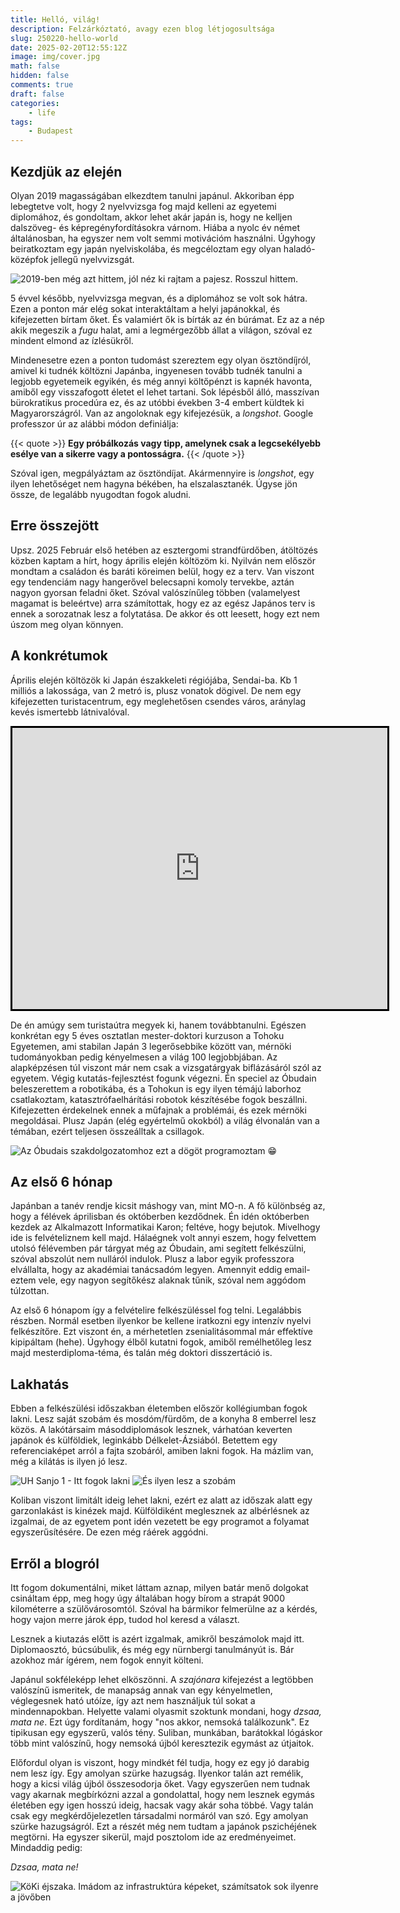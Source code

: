 ```yaml
---
title: Helló, világ!
description: Felzárkóztató, avagy ezen blog létjogosultsága
slug: 250220-hello-world
date: 2025-02-20T12:55:12Z
image: img/cover.jpg
math: false
hidden: false
comments: true
draft: false
categories:
    - life
tags:
    - Budapest
---
```


## Kezdjük az elején

Olyan 2019 magasságában elkezdtem tanulni japánul. Akkoriban épp lebegtetve volt, hogy 2 nyelvvizsga fog majd kelleni az egyetemi diplomához, és gondoltam, akkor lehet akár japán is, hogy ne kelljen dalszöveg- és képregényfordításokra várnom. Hiába a nyolc év német általánosban, ha egyszer nem volt semmi motivációm használni. Úgyhogy beiratkoztam egy japán nyelviskolába, és megcéloztam egy olyan haladó-középfok jellegű nyelvvizsgát.

![2019-ben még azt hittem, jól néz ki rajtam a pajesz. Rosszul hittem.](img/headband.jpg)

5 évvel később, nyelvvizsga megvan, és a diplomához se volt sok hátra. Ezen a ponton már elég sokat interaktáltam a helyi japánokkal, és kifejezetten bírtam őket. És valamiért ők is bírták az én búrámat. Ez az a nép akik megeszik a *fugu* halat, ami a legmérgezőbb állat a világon, szóval ez mindent elmond az ízlésükről.

Mindenesetre ezen a ponton tudomást szereztem egy olyan ösztöndíjról, amivel ki tudnék költözni Japánba, ingyenesen tovább tudnék tanulni a legjobb egyetemeik egyikén, és még annyi költőpénzt is kapnék havonta, amiből egy visszafogott életet el lehet tartani. Sok lépésből álló, masszívan bürokratikus procedúra ez, és az utóbbi években 3-4 embert küldtek ki Magyarországról. Van az angoloknak egy kifejezésük, a *longshot*. Google professzor úr az alábbi módon definiálja:

{{< quote >}}
**Egy próbálkozás vagy tipp, amelynek csak a legcsekélyebb esélye van a sikerre vagy a pontosságra.**
{{< /quote >}}

Szóval igen, megpályáztam az ösztöndíjat. Akármennyire is *longshot*, egy ilyen lehetőséget nem hagyna békében, ha elszalasztanék. Úgyse jön össze, de legalább nyugodtan fogok aludni.

## Erre összejött

Upsz. 2025 Február első hetében az esztergomi strandfürdőben, átöltözés közben kaptam a hírt, hogy április elején költözöm ki. Nyilván nem először mondtam a családon és baráti köreimen belül, hogy ez a terv. Van viszont egy tendenciám nagy hangerővel belecsapni komoly tervekbe, aztán nagyon gyorsan feladni őket. Szóval valószínűleg többen (valamelyest magamat is beleértve) arra számítottak, hogy ez az egész Japános terv is ennek a sorozatnak lesz a folytatása. De akkor és ott leesett, hogy ezt nem úszom meg olyan könnyen.

## A konkrétumok

Április elején költözök ki Japán északkeleti régiójába, Sendai-ba. Kb 1 milliós a lakossága, van 2 metró is, plusz vonatok dögivel. De nem egy kifejezetten turistacentrum, egy meglehetősen csendes város, aránylag kevés ismertebb látnivalóval.

<!-- markdownlint-disable MD033 -->
<div style="text-align: center;"><iframe src="https://www.google.com/maps/embed?pb=!1m18!1m12!1m3!1d342787.9460932301!2d140.439174017994!3d38.31463023602812!2m3!1f0!2f0!3f0!3m2!1i1024!2i768!4f13.1!3m3!1m2!1s0x5f8a2aee30cd55d3%3A0xba2579e0b846b1ee!2sSendai%2C%20Miyagi%2C%20Japan!5e1!3m2!1sen!2shu!4v1740058284224!5m2!1sen!2shu" width="600" height="450" style="border:3px solid black;" allowfullscreen="" loading="lazy" referrerpolicy="no-referrer-when-downgrade"></iframe></div>

De én amúgy sem turistaútra megyek ki, hanem továbbtanulni. Egészen konkrétan egy 5 éves osztatlan mester-doktori kurzuson a Tohoku Egyetemen, ami stabilan Japán 3 legerősebbike között van, mérnöki tudományokban pedig kényelmesen a világ 100 legjobbjában. Az alapképzésen túl viszont már nem csak a vizsgatárgyak biflázásáról szól az egyetem. Végig kutatás-fejlesztést fogunk végezni. Én speciel az Óbudain beleszerettem a robotikába, és a Tohokun is egy ilyen témájú laborhoz csatlakoztam, katasztrófaelhárítási robotok készítésébe fogok beszállni. Kifejezetten érdekelnek ennek a műfajnak a problémái, és ezek mérnöki megoldásai. Plusz Japán (elég egyértelmű okokból) a világ élvonalán van a témában, ezért teljesen összeálltak a csillagok.

![Az Óbudais szakdolgozatomhoz ezt a dögöt programoztam 😁](img/dvrk.jpg)

## Az első 6 hónap

Japánban a tanév rendje kicsit máshogy van, mint MO-n. A fő különbség az, hogy a félévek áprilisban és októberben kezdődnek. Én idén októberben kezdek az Alkalmazott Informatikai Karon; feltéve, hogy bejutok. Mivelhogy ide is felvételiznem kell majd. Hálaégnek volt annyi eszem, hogy felvettem utolsó félévemben pár tárgyat még az Óbudain, ami segített felkészülni, szóval abszolút nem nulláról indulok. Plusz a labor egyik professzora elvállalta, hogy az akadémiai tanácsadóm legyen. Amennyit eddig email-eztem vele, egy nagyon segítőkész alaknak tűnik, szóval nem aggódom túlzottan.

Az első 6 hónapom így a felvételire felkészüléssel fog telni. Legalábbis részben. Normál esetben ilyenkor be kellene iratkozni egy intenzív nyelvi felkészítőre. Ezt viszont én, a mérhetetlen zsenialitásommal már effektíve kipipáltam (hehe). Úgyhogy élből kutatni fogok, amiből remélhetőleg lesz majd mesterdiploma-téma, és talán még doktori disszertáció is.

## Lakhatás

Ebben a felkészülési időszakban életemben először kollégiumban fogok lakni. Lesz saját szobám és mosdóm/fürdőm, de a konyha 8 emberrel lesz közös. A lakótársaim másoddiplomások lesznek, várhatóan keverten japánok és külföldiek, leginkább Délkelet-Ázsiából. Betettem egy referenciaképet arról a fajta szobáról, amiben lakni fogok. Ha mázlim van, még a kilátás is ilyen jó lesz.

![UH Sanjo 1 - Itt fogok lakni](img/sanjo-outside.png) ![És ilyen lesz a szobám](img/sanjo.png)

Koliban viszont limitált ideig lehet lakni, ezért ez alatt az időszak alatt egy garzonlakást is kinézek majd. Külföldiként meglesznek az albérlésnek az izgalmai, de az egyetem pont idén vezetett be egy programot a folyamat egyszerűsítésére. De ezen még ráérek aggódni.

## Erről a blogról

Itt fogom dokumentálni, miket láttam aznap, milyen batár menő dolgokat csináltam épp, meg hogy úgy általában hogy bírom a strapát 9000 kilométerre a szülővárosomtól. Szóval ha bármikor felmerülne az a kérdés, hogy vajon merre járok épp, tudod hol keresd a választ.

Lesznek a kiutazás előtt is azért izgalmak, amikről beszámolok majd itt. Diplomaosztó, búcsúbulik, és még egy nürnbergi tanulmányút is. Bár azokhoz már ígérem, nem fogok ennyit költeni.

Japánul sokféleképp lehet elköszönni. A *szajónara* kifejezést a legtöbben valószínű ismeritek, de manapság annak van egy kényelmetlen, véglegesnek ható utóíze, így azt nem használjuk túl sokat a mindennapokban. Helyette valami olyasmit szoktunk mondani, hogy *dzsaa, mata ne*. Ezt úgy fordítanám, hogy "nos akkor, nemsoká találkozunk". Ez tipikusan egy egyszerű, valós tény. Suliban, munkában, barátokkal lógáskor több mint valószínű, hogy nemsoká újból keresztezik egymást az útjaitok.

Előfordul olyan is viszont, hogy mindkét fél tudja, hogy ez egy jó darabig nem lesz így. Egy amolyan szürke hazugság. Ilyenkor talán azt remélik, hogy a kicsi világ újból összesodorja őket. Vagy egyszerűen nem tudnak vagy akarnak megbírkózni azzal a gondolattal, hogy nem lesznek egymás életében egy igen hosszú ideig, hacsak vagy akár soha többé. Vagy talán csak egy megkérdőjelezetlen társadalmi normáról van szó. Egy amolyan szürke hazugságról. Ezt a részét még nem tudtam a japánok pszichéjének megtörni. Ha egyszer sikerül, majd posztolom ide az eredményeimet. Mindaddig pedig:

*Dzsaa, mata ne!*

![KöKi éjszaka. Imádom az infrastruktúra képeket, számítsatok sok ilyenre a jövőben](img/koki.jpg)
